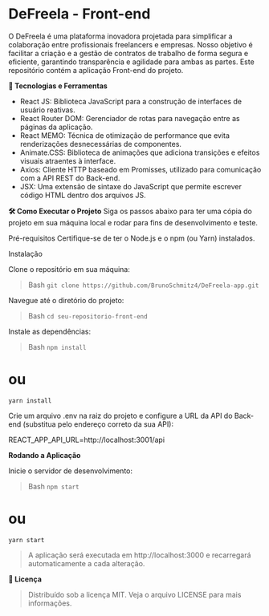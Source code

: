 # DeFreela - Front-end
O DeFreela é uma plataforma inovadora projetada para simplificar a colaboração entre profissionais freelancers e empresas. Nosso objetivo é facilitar a criação e a gestão de contratos de trabalho de forma segura e eficiente, garantindo transparência e agilidade para ambas as partes. Este repositório contém a aplicação Front-end do projeto.

**🚀 Tecnologias e Ferramentas**
- React JS: Biblioteca JavaScript para a construção de interfaces de usuário reativas.
- React Router DOM: Gerenciador de rotas para navegação entre as páginas da aplicação.
- React MEMO: Técnica de otimização de performance que evita renderizações desnecessárias de componentes.
- Animate.CSS: Biblioteca de animações que adiciona transições e efeitos visuais atraentes à interface.
- Axios: Cliente HTTP baseado em Promisses, utilizado para comunicação com a API REST do Back-end.
- JSX: Uma extensão de sintaxe do JavaScript que permite escrever código HTML dentro dos arquivos JS.

**🛠️ Como Executar o Projeto**
Siga os passos abaixo para ter uma cópia do projeto em sua máquina local e rodar para fins de desenvolvimento e teste.

Pré-requisitos
Certifique-se de ter o Node.js e o npm (ou Yarn) instalados.

Instalação

Clone o repositório em sua máquina:
> Bash
`git clone https://github.com/BrunoSchmitz4/DeFreela-app.git`

Navegue até o diretório do projeto:
> Bash
`cd seu-repositorio-front-end`

Instale as dependências:
> Bash
`npm install`
# ou
`yarn install`

Crie um arquivo .env na raiz do projeto e configure a URL da API do Back-end (substitua pelo endereço correto da sua API):

REACT_APP_API_URL=http://localhost:3001/api

**Rodando a Aplicação**

Inicie o servidor de desenvolvimento:
> Bash
`npm start `
# ou
`yarn start `

> A aplicação será executada em http://localhost:3000 e recarregará automaticamente a cada alteração.


**📝 Licença**
> Distribuído sob a licença MIT. Veja o arquivo LICENSE para mais informações.